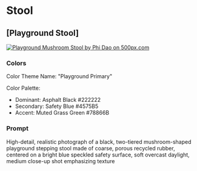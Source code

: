 # Stool

## [Playground Stool]

[![Playground Mushroom Stool by Phi Dao on 500px.com](https://drscdn.500px.org/photo/1116704387/q%3D75_m%3D600_k%3D1/v2?sig=f767274d203f8d65e056d2a5b672d48cd6c8fbc448d27bb051b3344cab183c5e)](https://500px.com/photo/1116704387/playground-mushroom-stool-by-phi-dao)

### Colors

Color Theme Name: "Playground Primary"

Color Palette:

- Dominant: Asphalt Black #222222
- Secondary: Safety Blue #4575B5
- Accent: Muted Grass Green #78866B

### Prompt

High-detail, realistic photograph of a black, two-tiered mushroom-shaped playground stepping stool made of coarse, porous recycled rubber, centered on a bright blue speckled safety surface, soft overcast daylight, medium close-up shot emphasizing texture
